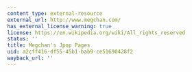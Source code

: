 ```yaml
---
content_type: external-resource
external_url: http://www.megchan.com/
has_external_license_warning: true
license: https://en.wikipedia.org/wiki/All_rights_reserved
status: ''
title: Megchan's Jpop Pages
uid: a2cff416-df55-45b1-bab9-ce51690428f2
wayback_url: ''
---
```

